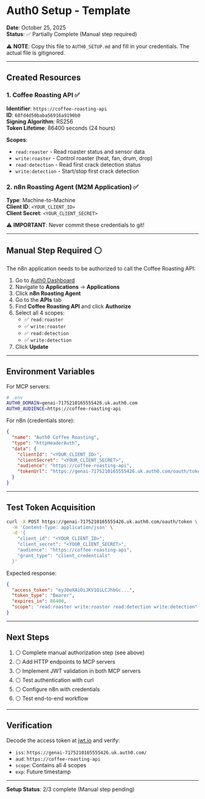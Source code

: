 # Auth0 Setup - Template

**Date**: October 25, 2025  
**Status**: ✅ Partially Complete (Manual step required)

⚠️ **NOTE**: Copy this file to `AUTH0_SETUP.md` and fill in your credentials. The actual file is gitignored.

---

## Created Resources

### 1. Coffee Roasting API ✅

**Identifier**: `https://coffee-roasting-api`  
**ID**: `68fd4d50baba56916a9190b0`  
**Signing Algorithm**: RS256  
**Token Lifetime**: 86400 seconds (24 hours)

**Scopes**:
- `read:roaster` - Read roaster status and sensor data
- `write:roaster` - Control roaster (heat, fan, drum, drop)
- `read:detection` - Read first crack detection status
- `write:detection` - Start/stop first crack detection

### 2. n8n Roasting Agent (M2M Application) ✅

**Type**: Machine-to-Machine  
**Client ID**: `<YOUR_CLIENT_ID>`  
**Client Secret**: `<YOUR_CLIENT_SECRET>`

⚠️ **IMPORTANT**: Never commit these credentials to git!

---

## Manual Step Required ⚪

The n8n application needs to be authorized to call the Coffee Roasting API:

1. Go to [Auth0 Dashboard](https://manage.auth0.com/)
2. Navigate to **Applications** → **Applications**
3. Click **n8n Roasting Agent**
4. Go to the **APIs** tab
5. Find **Coffee Roasting API** and click **Authorize**
6. Select all 4 scopes:
   - ✅ `read:roaster`
   - ✅ `write:roaster`
   - ✅ `read:detection`
   - ✅ `write:detection`
7. Click **Update**

---

## Environment Variables

For MCP servers:

```bash
# .env
AUTH0_DOMAIN=genai-7175210165555426.uk.auth0.com
AUTH0_AUDIENCE=https://coffee-roasting-api
```

For n8n (credentials store):

```json
{
  "name": "Auth0 Coffee Roasting",
  "type": "httpHeaderAuth",
  "data": {
    "clientId": "<YOUR_CLIENT_ID>",
    "clientSecret": "<YOUR_CLIENT_SECRET>",
    "audience": "https://coffee-roasting-api",
    "tokenUrl": "https://genai-7175210165555426.uk.auth0.com/oauth/token"
  }
}
```

---

## Test Token Acquisition

```bash
curl -X POST https://genai-7175210165555426.uk.auth0.com/oauth/token \
  -H 'Content-Type: application/json' \
  -d '{
    "client_id": "<YOUR_CLIENT_ID>",
    "client_secret": "<YOUR_CLIENT_SECRET>",
    "audience": "https://coffee-roasting-api",
    "grant_type": "client_credentials"
  }'
```

Expected response:
```json
{
  "access_token": "eyJ0eXAiOiJKV1QiLCJhbGc...",
  "token_type": "Bearer",
  "expires_in": 86400,
  "scope": "read:roaster write:roaster read:detection write:detection"
}
```

---

## Next Steps

1. ⚪ Complete manual authorization step (see above)
2. ⚪ Add HTTP endpoints to MCP servers
3. ⚪ Implement JWT validation in both MCP servers
4. ⚪ Test authentication with curl
5. ⚪ Configure n8n with credentials
6. ⚪ Test end-to-end workflow

---

## Verification

Decode the access token at [jwt.io](https://jwt.io) and verify:
- `iss`: `https://genai-7175210165555426.uk.auth0.com/`
- `aud`: `https://coffee-roasting-api`
- `scope`: Contains all 4 scopes
- `exp`: Future timestamp

---

**Setup Status**: 2/3 complete (Manual step pending)
